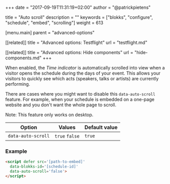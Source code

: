 +++
date            = "2017-09-19T11:31:19+02:00"
author          = "@patrickpietens"

title           = "Auto scroll"
description     = ""
keywords        = ["blokks", "configure", "schedule", "embed", "scrolling"]
weight          = 613

[menu.main]
parent          = "advanced-options"

[[related]]
title = "Advanced options: Testflight"
url = "testflight.md"

[[related]]
title = "Advanced options: Hide components"
url = "hide-components.md"
+++

When enabled, the *Time indicator* is automatically scrolled into view when a visitor opens the schedule during the days of your event. This allows your visitors to quickly see which acts (speakers, talks or artists) are currently performing.

There are cases where you might want to disable this `data-auto-scroll` feature. For example, when your schedule is embedded on a one-page website and you don't want the whole page to scroll.

<span class='note'>Note: This feature only works on desktop.</span>

| Option | Values | Default value |
|--------|--------|---------------|
| `data-auto-scroll` | `true` `false` | `true`|

### Example

```html
<script	defer src='[path-to-embed]'
  data-blokks-id='[schedule-id]'
  data-auto-scroll='false'>
</script>
```